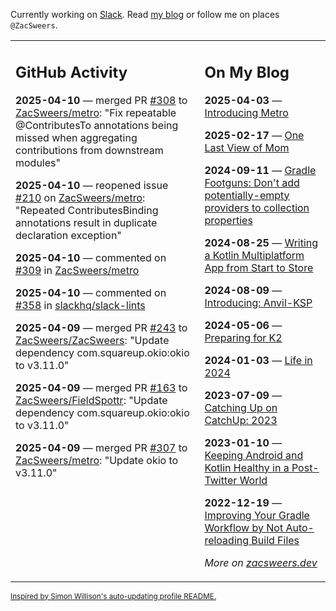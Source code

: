 Currently working on [Slack](https://slack.com/). Read [my blog](https://zacsweers.dev/) or follow me on places `@ZacSweers`.

<table><tr><td valign="top" width="60%">

## GitHub Activity
<!-- githubActivity starts -->
**2025-04-10** — merged PR [#308](https://github.com/ZacSweers/metro/pull/308) to [ZacSweers/metro](https://github.com/ZacSweers/metro): "Fix repeatable @ContributesTo annotations being missed when aggregating contributions from downstream modules"

**2025-04-10** — reopened issue [#210](https://github.com/ZacSweers/metro/issues/210) on [ZacSweers/metro](https://github.com/ZacSweers/metro): "Repeated ContributesBinding annotations result in duplicate declaration exception"

**2025-04-10** — commented on [#309](https://github.com/ZacSweers/metro/issues/309#issuecomment-2794136238) in [ZacSweers/metro](https://github.com/ZacSweers/metro)

**2025-04-10** — commented on [#358](https://github.com/slackhq/slack-lints/pull/358#issuecomment-2793114851) in [slackhq/slack-lints](https://github.com/slackhq/slack-lints)

**2025-04-09** — merged PR [#243](https://github.com/ZacSweers/ZacSweers/pull/243) to [ZacSweers/ZacSweers](https://github.com/ZacSweers/ZacSweers): "Update dependency com.squareup.okio:okio to v3.11.0"

**2025-04-09** — merged PR [#163](https://github.com/ZacSweers/FieldSpottr/pull/163) to [ZacSweers/FieldSpottr](https://github.com/ZacSweers/FieldSpottr): "Update dependency com.squareup.okio:okio to v3.11.0"

**2025-04-09** — merged PR [#307](https://github.com/ZacSweers/metro/pull/307) to [ZacSweers/metro](https://github.com/ZacSweers/metro): "Update okio to v3.11.0"
<!-- githubActivity ends -->
</td><td valign="top" width="40%">

## On My Blog
<!-- blog starts -->
**2025-04-03** — [Introducing Metro](https://www.zacsweers.dev/introducing-metro/)

**2025-02-17** — [One Last View of Mom](https://www.zacsweers.dev/one-last-view-of-mom/)

**2024-09-11** — [Gradle Footguns: Don't add potentially-empty providers to collection properties](https://www.zacsweers.dev/gradle-footgun-adding-empty-providers-to-collection-properties/)

**2024-08-25** — [Writing a Kotlin Multiplatform App from Start to Store](https://www.zacsweers.dev/writing-a-kotlin-multiplatform-app-from-start-to-store/)

**2024-08-09** — [Introducing: Anvil-KSP](https://www.zacsweers.dev/introducing-anvil-ksp/)

**2024-05-06** — [Preparing for K2](https://www.zacsweers.dev/preparing-for-k2/)

**2024-01-03** — [Life in 2024](https://www.zacsweers.dev/life-in-2024/)

**2023-07-09** — [Catching Up on CatchUp: 2023](https://www.zacsweers.dev/catching-up-on-catchup-2023/)

**2023-01-10** — [Keeping Android and Kotlin Healthy in a Post-Twitter World](https://www.zacsweers.dev/keeping-android-healthy/)

**2022-12-19** — [Improving Your Gradle Workflow by Not Auto-reloading Build Files](https://www.zacsweers.dev/improving-your-workflow-by-not-auto-reloading-build-files/)
<!-- blog ends -->
_More on [zacsweers.dev](https://zacsweers.dev/)_
</td></tr></table>

<sub><a href="https://simonwillison.net/2020/Jul/10/self-updating-profile-readme/">Inspired by Simon Willison's auto-updating profile README.</a></sub>